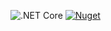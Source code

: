 ![.NET Core](https://github.com/rgomez90/TeamsHook.NET/workflows/.NET%20Core/badge.svg) [![Nuget](https://img.shields.io/nuget/dt/TeamsHook.NET?label=NuGet&logo=nuget)](https://www.nuget.org/packages/TeamsHook.NET/)
